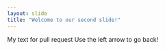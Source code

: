 ```yaml
---
layout: slide
title: "Welcome to our second slide!"
---
```

My text for pull request 
Use the left arrow to go back!
